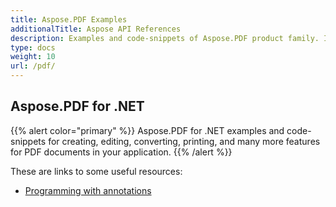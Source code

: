 ```yaml
---
title: Aspose.PDF Examples
additionalTitle: Aspose API References
description: Examples and code-snippets of Aspose.PDF product family. It includes basic and advance examples of usage of Aspose.PDF.
type: docs
weight: 10
url: /pdf/
---
```


## Aspose.PDF for .NET
{{% alert color="primary" %}}
Aspose.PDF for .NET examples and code-snippets for creating, editing, converting, printing, and many more features for PDF documents in your application. 
{{% /alert %}}

These are links to some useful resources:
- [Programming with annotations](./net/annotation/)


